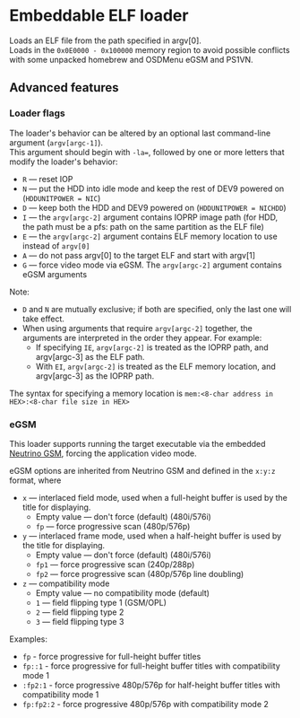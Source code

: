 # Embeddable ELF loader

Loads an ELF file from the path specified in argv[0].  
Loads in the `0x0E0000 - 0x100000` memory region to avoid possible conflicts with some unpacked homebrew and OSDMenu eGSM and PS1VN.

## Advanced features

### Loader flags

The loader's behavior can be altered by an optional last command-line argument (`argv[argc-1]`).  
This argument should begin with `-la=`, followed by one or more letters that modify the loader's behavior:
- `R` — reset IOP
- `N` — put the HDD into idle mode and keep the rest of DEV9 powered on (`HDDUNITPOWER = NIC`)
- `D` — keep both the HDD and DEV9 powered on (`HDDUNITPOWER = NICHDD`)
- `I` — the `argv[argc-2]` argument contains IOPRP image path (for HDD, the path must be a pfs: path on the same partition as the ELF file)
- `E` — the `argv[argc-2]` argument contains ELF memory location to use instead of `argv[0]`
- `A` — do not pass argv[0] to the target ELF and start with argv[1]
- `G` — force video mode via eGSM. The `argv[argc-2]` argument contains eGSM arguments  

Note:
  - `D` and `N` are mutually exclusive; if both are specified, only the last one will take effect.
  - When using arguments that require `argv[argc-2]` together, the arguments are interpreted in the order they appear.
    For example:
    - If specifying `IE`, `argv[argc-2]` is treated as the IOPRP path, and argv[argc-3] as the ELF path.
    - With `EI`, `argv[argc-2]` is treated as the ELF memory location, and argv[argc-3] as the IOPRP path.

The syntax for specifying a memory location is `mem:<8-char address in HEX>:<8-char file size in HEX>`

### eGSM

This loader supports running the target executable via the embedded [Neutrino GSM](../egsm/), forcing the application video mode.

eGSM options are inherited from Neutrino GSM and defined in the `x:y:z` format, where
- `x` — interlaced field mode, used when a full-height buffer is used by the title for displaying.  
  - Empty value — don't force (default)  (480i/576i)
  - `fp` — force progressive scan (480p/576p)
- `y` — interlaced frame mode, used when a half-height buffer is used by the title for displaying.  
  - Empty value — don't force (default)  (480i/576i)
  - `fp1` — force progressive scan (240p/288p)
  - `fp2` — force progressive scan (480p/576p line doubling)
- `z` — compatibility mode
  - Empty value — no compatibility mode (default)
  - `1` — field flipping type 1 (GSM/OPL)
  - `2` — field flipping type 2
  - `3` — field flipping type 3

Examples:
- `fp`       - force progressive for full-height buffer titles
- `fp::1`    - force progressive for full-height buffer titles with compatibility mode 1
- `:fp2:1`   - force progressive 480p/576p for half-height buffer titles with compatibility mode 1
- `fp:fp2:2` - force progressive 480p/576p with compatibility mode 2